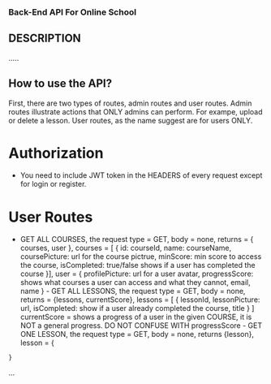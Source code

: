 ### Back-End API For Online School 
 ## DESCRIPTION 
 ..... 

 ## How to use the API?
 First, there are two types of routes, admin routes and user routes. Admin routes illustrate actions that ONLY admins can perform. For exampe, upload or delete a lesson. User routes, as the name suggest are for users ONLY.
   # Authorization
   - You need to include JWT token in the HEADERS of every request except for login or register. 
   # User Routes 
   - GET ALL COURSES, the request type = GET, body = none, returns = { courses, user }, 
   courses = [
    {
        id: courseId,
        name: courseName,
        coursePicture: url for the course pictrue,
        minScore: min score to access the course,
        isCompleted: true/false shows if a user has completed the course
    }], 
    user = {
        profilePicture: url for a user avatar,
        progressScore: shows what courses a user can access and what they cannot,
        email,
        name
    } 
    - GET ALL LESSONS, the request type = GET, body = none, returns = {lessons, currentScore},
    lessons = [
        {
            lessonId,
            lessonPicture: url,
            isCompleted: show if a user already completed the course,
            title
        }
    ] 
    currentScore = shows a progress of a user in the given COURSE, it is NOT a general progress. DO NOT CONFUSE WITH progressScore
    - GET ONE LESSON, the request type = GET, body = none, returns {lesson},
    lesson = {
        
    }
 ...